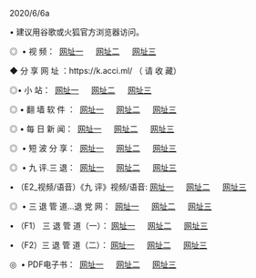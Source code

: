 <p>2020/6/6a
<p>• 建议用谷歌或火狐官方浏览器访问。
<p>◎  • 视 频： 
<a href="http://gcb.shirokuriwaki.com/" target="_blank">网址一</a> 　 
<a href="http://gsl.shirokuriwaki.com/" target="_blank">网址二</a> 　 
<a href="http://goc.shirokuriwaki.com/b.html" target="_blank">网址三</a>
<p>◆ 分 享 网 址 ：https://k.acci.ml/  （ 请 收 藏） </p>

<p>◎•  小 站：  
<a href="http://gcb.shirokuriwaki.com/f.html" target="_blank">网址一</a> 　 
<a href="http://gsl.shirokuriwaki.com/h.html" target="_blank">网址二</a> 　 
<a href="http://goc.shirokuriwaki.com/k/" target="_blank">网址三</a></p><p>

<p>◎  • 翻 墙 软 件 ：  
<a href="http://gcb.shirokuriwaki.com/ff/" target="_blank">网址一</a> 　 
<a href="http://gsl.shirokuriwaki.com/s/read/a1_nd.html" target="_blank">网址二</a> 　 
<a href="http://goc.shirokuriwaki.com/ff/index.html" target="_blank">网址三</a></p>
<p>◎  • 每 日 新 闻：  
<a href="http://gcb.shirokuriwaki.com/day/" target="_blank">网址一</a> 　 
<a href="http://gsl.shirokuriwaki.com/day/" target="_blank">网址二</a> 　 
<a href="http://goc.shirokuriwaki.com/day/index.html" target="_blank">网址三</a></p>
<p>◎   • 短 波 分 享：  
<a href="http://gcb.shirokuriwaki.com/h/" target="_blank">网址一</a> 　 
<a href="http://gsl.shirokuriwaki.com/h/" target="_blank">网址二</a> 　 
<a href="http://goc.shirokuriwaki.com/h/index.html" target="_blank">网址三</a></p>
<p>◎   • 九 评.三 退：  
<a href="http://gcb.shirokuriwaki.com/t/" target="_blank">网址一</a> 　 
<a href="http://gsl.shirokuriwaki.com/v2/index.html" target="_blank">网址二</a> 　 
<a href="http://goc.shirokuriwaki.com/tt/index.html" target="_blank">网址三</a> 　</p>
<p>  • （E2_视频/语音）《九 评》视频/语音: 
<a href="http://gcb.shirokuriwaki.com/7738.html" target="_blank">网址一</a> 　 
<a href="http://gsl.shirokuriwaki.com/7614.html" target="_blank">网址二</a> 　 
<a href="http://goc.shirokuriwaki.com/7633.html" target="_blank">网址三</a></p>
<p>◎   • 三 退 管 道...退 党 网：  
<a href="http://gcb.shirokuriwaki.com/go/td1.html" target="_blank">网址一</a> 　 
<a href="http://gsl.shirokuriwaki.com/go/td2.html" target="_blank">网址二</a> 　 
<a href="http://goc.shirokuriwaki.com/go/td3.html" target="_blank">网址三</a></p>
<p>  • （F1） 三 退 管 道（一）： 
<a href="http://gcb.shirokuriwaki.com/dd/" target="_blank">网址一</a> 　 
<a href="http://gsl.shirokuriwaki.com/s/read/a1_tdx.html" target="_blank">网址二</a> 　 
<a href="http://goc.shirokuriwaki.com/dd/" target="_blank">网址三</a></p>
<p>  • （F2）三 退 管 道（二）： 
<a href="http://gsl.shirokuriwaki.com/d/" target="_blank">网址一</a> 　 
<a href="http://gcb.shirokuriwaki.com/d/index.html" target="_blank">网址二</a> 　 
<a href="http://goc.shirokuriwaki.com/d/" target="_blank">网址三</a></p>
<p>◎   • PDF电子书：  
<a href="http://gcb.shirokuriwaki.com/p/" target="_blank">网址一</a> 　 
<a href="http://gsl.shirokuriwaki.com/p/index.html" target="_blank">网址二</a> 　 
<a href="http://goc.shirokuriwaki.com/p/" target="_blank">网址三</a></p>
